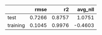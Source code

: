 |          |   rmse |     r2 |   avg_nll |
|:---------|-------:|-------:|----------:|
| test     | 0.7266 | 0.8757 |    1.0751 |
| training | 0.1045 | 0.9976 |   -0.4603 |